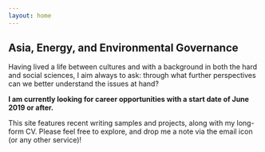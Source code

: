 ```yaml
---
layout: home
---
```

## Asia, Energy, and Environmental Governance

Having lived a life between cultures and with a background in both the hard and social sciences, I aim always to ask: through what further perspectives can we better understand the issues at hand?

**I am currently looking for career opportunities with a start date of June 2019 or after.**

This site features recent writing samples and projects, along with my long-form CV. Please feel free to explore, and drop me a note via the email icon (or any other service)!
